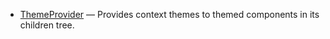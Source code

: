- [ThemeProvider](/docs/api/components/themeprovider) &mdash; Provides context
  themes to themed components in its children tree.
